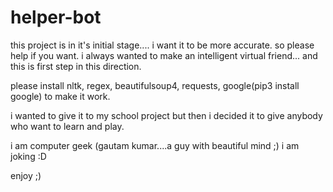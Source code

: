 # helper-bot
this project is in it's initial stage.... i want it to be more accurate. so please help if you want.
i always wanted to make an intelligent virtual friend... and this is first step in this direction.

please install nltk, regex, beautifulsoup4, requests, google(pip3 install google) to make it work.

i wanted to give it to my school project but then i decided it to give anybody who want to learn and play.

i am computer geek (gautam kumar....a guy with beautiful mind ;) i am joking :D

enjoy ;)
